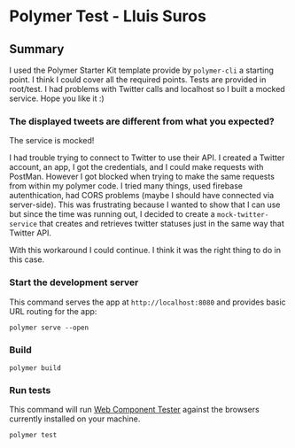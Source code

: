 # Polymer Test - Lluis Suros

## Summary
I used the Polymer Starter Kit template provide by `polymer-cli` a starting point. I think I could cover all the required points. Tests are provided in root/test. I had problems with Twitter calls and localhost so I built a mocked service.
 Hope you like it :)


### The displayed tweets are different from what you expected?
The service is mocked!

I had trouble trying to connect to Twitter to use their API. I created a Twitter account, an app, I got the credentials, and I could make requests with PostMan.
However I got blocked when trying to make the same requests from within my polymer code. I tried many things, used firebase autenthication, had CORS problems (maybe I should have connected via server-side). This was frustrating because I wanted to show that I can use <iron-ajax> but since the time was running out, I decided to create a `mock-twitter-service` that creates and retrieves twitter statuses just in the same way that Twitter API.

With this workaround I could continue. I think it was the right thing to do in this case.


### Start the development server

This command serves the app at `http://localhost:8080` and provides basic URL
routing for the app:

    polymer serve --open


### Build

    polymer build


### Run tests

This command will run
[Web Component Tester](https://github.com/Polymer/web-component-tester) against the
browsers currently installed on your machine.

    polymer test
